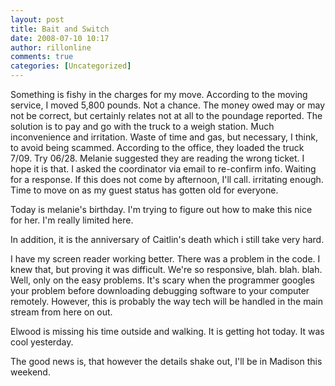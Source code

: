 ```yaml
---
layout: post
title: Bait and Switch
date: 2008-07-10 10:17
author: rillonline
comments: true
categories: [Uncategorized]
---
```

Something is fishy in the charges for my move. According to the moving service, I moved 5,800 pounds. Not a chance. The money owed may or may not be correct, but certainly relates not at all to the poundage reported. The solution is to pay and go with the truck to a weigh station. Much inconvenience and irritation. Waste of time and gas, but necessary, I think, to avoid being scammed. According to the office, they loaded the truck 7/09. Try 06/28. Melanie suggested they are reading the wrong ticket. I hope it is that. I asked the coordinator via email to re-confirm info. Waiting for a response. If this does not come by afternoon, I'll call. irritating enough. Time to move on as my guest status has gotten old for everyone.

Today is melanie's birthday. I'm trying to figure out how to make this nice for her. I'm really limited here.

In addition, it is the anniversary of Caitlin's death which i still take very hard. 

I have my screen reader working better. There was a problem in the code. I knew that, but proving it was difficult. We're so responsive, blah. blah. blah. Well, only on the easy problems. It's scary when the programmer googles your problem before downloading debugging software to your computer remotely. However, this is probably the way tech will be handled in the main stream from here on out. 

Elwood is missing his time outside and walking. It is getting hot today. It was cool yesterday.

The good news is, that however the details shake out, I'll be in Madison this weekend.
